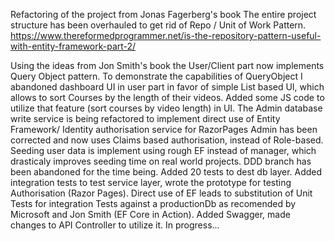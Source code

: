 Refactoring of the project from Jonas Fagerberg's book
The entire project structure has been overhauled to get rid of Repo / Unit of Work Pattern. https://www.thereformedprogrammer.net/is-the-repository-pattern-useful-with-entity-framework-part-2/

Using the ideas from Jon Smith's book the User/Client part now implements Query Object pattern. To demonstrate the capabilities of QueryObject I abandoned dashboard UI in user part in favor of simple List based UI, which allows to sort Courses by the length of their videos. Added some JS code to utilize that feature (sort courses by video length) in UI.
The Admin database write service is being refactored to implement direct use of Entity Framework/ 
Identity authorisation service for RazorPages Admin has been corrected and now uses Claims based authorisation, instead of Role-based. 
Seeding user data is implement using rough EF instead of manager, which drasticaly improves seeding time on real world projects. 
DDD branch has been abandoned for the time being. 
Added 20 tests to dest db layer. Added integration tests to test service layer, wrote the prototype for testing Authorisation (Razor Pages).
Direct use of EF leads to substitution of Unit Tests for integration Tests against a productionDb as recomended by Microsoft and Jon Smith (EF Core in Action). 
Added Swagger, made changes to API Controller to utilize it. 
In progress... 

